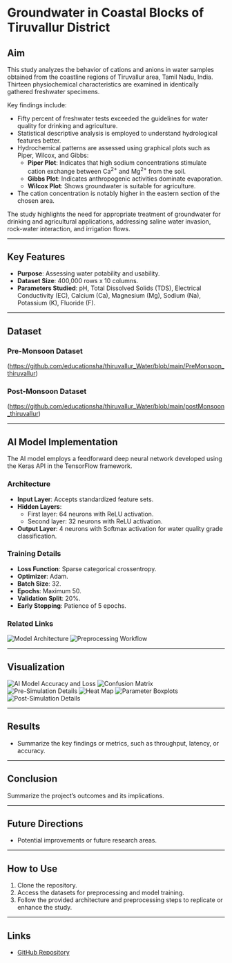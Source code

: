 # Groundwater in Coastal Blocks of Tiruvallur District

## Aim
This study analyzes the behavior of cations and anions in water samples obtained from the coastline regions of Tiruvallur area, Tamil Nadu, India. Thirteen physiochemical characteristics are examined in identically gathered freshwater specimens. 

Key findings include:
- Fifty percent of freshwater tests exceeded the guidelines for water quality for drinking and agriculture.
- Statistical descriptive analysis is employed to understand hydrological features better.
- Hydrochemical patterns are assessed using graphical plots such as Piper, Wilcox, and Gibbs:
  - **Piper Plot**: Indicates that high sodium concentrations stimulate cation exchange between Ca<sup>2+</sup> and Mg<sup>2+</sup> from the soil.
  - **Gibbs Plot**: Indicates anthropogenic activities dominate evaporation.
  - **Wilcox Plot**: Shows groundwater is suitable for agriculture.
- The cation concentration is notably higher in the eastern section of the chosen area.

The study highlights the need for appropriate treatment of groundwater for drinking and agricultural applications, addressing saline water invasion, rock-water interaction, and irrigation flows.

---

## Key Features
- **Purpose**: Assessing water potability and usability.
- **Dataset Size**: 400,000 rows x 10 columns.
- **Parameters Studied**: pH, Total Dissolved Solids (TDS), Electrical Conductivity (EC), Calcium (Ca), Magnesium (Mg), Sodium (Na), Potassium (K), Fluoride (F).

---

## Dataset
### Pre-Monsoon Dataset
(https://github.com/educationsha/thiruvallur_Water/blob/main/PreMonsoon_thiruvallur)

### Post-Monsoon Dataset
(https://github.com/educationsha/thiruvallur_Water/blob/main/postMonsoon_thiruvallur)

---

## AI Model Implementation
The AI model employs a feedforward deep neural network developed using the Keras API in the TensorFlow framework. 

### Architecture
- **Input Layer**: Accepts standardized feature sets.
- **Hidden Layers**:
  - First layer: 64 neurons with ReLU activation.
  - Second layer: 32 neurons with ReLU activation.
- **Output Layer**: 4 neurons with Softmax activation for water quality grade classification.

### Training Details
- **Loss Function**: Sparse categorical crossentropy.
- **Optimizer**: Adam.
- **Batch Size**: 32.
- **Epochs**: Maximum 50.
- **Validation Split**: 20%.
- **Early Stopping**: Patience of 5 epochs.

### Related Links
![Model Architecture](https://github.com/educationsha/thiruvallur_Water/blob/main/Archi.png)
![Preprocessing Workflow](https://github.com/educationsha/thiruvallur_Water/blob/main/preprocessing_Flow.png)

---

## Visualization
![AI Model Accuracy and Loss](https://github.com/educationsha/thiruvallur_Water/blob/main/Acc_Loss.png)
![Confusion Matrix](https://github.com/educationsha/thiruvallur_Water/blob/main/confus.png)
![Pre-Simulation Details](https://github.com/educationsha/thiruvallur_Water/blob/main/pre_thiru.png)
![Heat Map](https://github.com/educationsha/thiruvallur_Water/blob/main/corr_heat.png)
![Parameter Boxplots](https://github.com/educationsha/thiruvallur_Water/blob/main/box_parameters.png)
![Post-Simulation Details](https://github.com/educationsha/thiruvallur_Water/blob/main/post_thiru.png)

---

## Results
- Summarize the key findings or metrics, such as throughput, latency, or accuracy.

---

## Conclusion
Summarize the project’s outcomes and its implications.

---

## Future Directions
- Potential improvements or future research areas.

---

## How to Use
1. Clone the repository.
2. Access the datasets for preprocessing and model training.
3. Follow the provided architecture and preprocessing steps to replicate or enhance the study.

---

## Links
- [GitHub Repository](https://github.com/educationsha/thiruvallur_Water)

